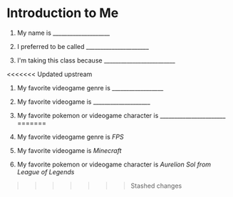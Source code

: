 # Introduction to Me

1. My name is ____________________

1. I preferred to be called ______________________

1. I'm taking this class because _________________________

<<<<<<< Updated upstream
1. My favorite videogame genre is __________________

1. My favorite videogame is ____________________

1. My favorite pokemon or videogame character is _______________________
=======
1. My favorite videogame genre is *FPS*

1. My favorite videogame is *Minecraft*

1. My favorite pokemon or videogame character is *Aurelion Sol from League of Legends*
>>>>>>> Stashed changes
